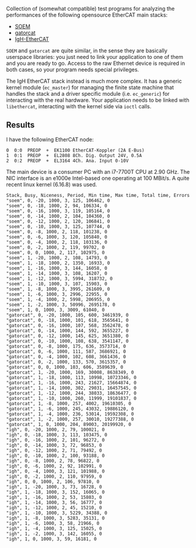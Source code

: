 Collection of (somewhat compatible) test programs for analyzing the
performances of the following opensource EtherCAT main stacks:

- [SOEM](https://github.com/OpenEtherCATSociety/SOEM)
- [gatorcat](https://github.com/jeffective/gatorcat)
- [IgH-EtherCAT](https://etherlab.org/en/ethercat/)

`SOEM` and `gatorcat` are quite similar, in the sense they are basically
userspace libraries: you just need to link your application to one of
them and you are ready to go. Access to the raw Ethernet device is
required in both cases, so your program needs special privileges.

The IgH EtherCAT stack instead is much more complex. It has a generic
kernel module (`ec_master`) for managing the finite state machine that
handles the stack and a driver specific module (i.e. `ec_generic`) for
interacting with the real hardware. Your application needs to be linked
with `libethercat`, interacting with the kernel side via `ioctl` calls.

## Results

I have the following EtherCAT node:

```
0  0:0  PREOP  +  EK1100 EtherCAT-Koppler (2A E-Bus)
1  0:1  PREOP  +  EL2808 8Ch. Dig. Output 24V, 0.5A
2  0:2  PREOP  +  EL3164 4Ch. Ana. Input 0-10V
```

The main device is a consumer PC with an i7-7700T CPU at 2.90 GHz.
The NIC interface is an e1000e Intel-based one operating at 100 MBit/s.
A quite recent linux kernel (6.16.8) was used.

```csv
Stack, Busy, Niceness, Period, Min time, Max time, Total time, Errors
"soem", 0, -20, 1000, 3, 125, 106462, 0
"soem", 0, -18, 1000, 2, 94, 106334, 0
"soem", 0, -16, 1000, 3, 119, 105164, 0
"soem", 0, -14, 1000, 2, 104, 104360, 0
"soem", 0, -12, 1000, 2, 120, 106841, 0
"soem", 0, -10, 1000, 3, 125, 107744, 0
"soem", 0, -8, 1000, 2, 118, 101238, 0
"soem", 0, -6, 1000, 3, 120, 105840, 0
"soem", 0, -4, 1000, 2, 118, 103136, 0
"soem", 0, -2, 1000, 2, 119, 99702, 0
"soem", 0, 0, 1000, 2, 117, 102975, 0
"soem", 1, -20, 1000, 2, 108, 14793, 0
"soem", 1, -18, 1000, 2, 1350, 16933, 0
"soem", 1, -16, 1000, 3, 144, 16058, 0
"soem", 1, -14, 1000, 3, 108, 16207, 0
"soem", 1, -12, 1000, 3, 5994, 318732, 0
"soem", 1, -10, 1000, 3, 107, 15903, 0
"soem", 1, -8, 1000, 3, 3995, 261609, 0
"soem", 1, -6, 1000, 3, 2996, 22955, 0
"soem", 1, -4, 1000, 2, 5998, 206955, 0
"soem", 1, -2, 1000, 3, 50996, 2695178, 0
"soem", 1, 0, 1000, 3, 3009, 61040, 0
"gatorcat", 0, -20, 1000, 105, 600, 3461939, 0
"gatorcat", 0, -18, 1000, 101, 618, 3565641, 0
"gatorcat", 0, -16, 1000, 107, 568, 3562478, 0
"gatorcat", 0, -14, 1000, 144, 592, 3655227, 0
"gatorcat", 0, -12, 1000, 145, 625, 3651380, 0
"gatorcat", 0, -10, 1000, 108, 638, 3541147, 0
"gatorcat", 0, -8, 1000, 175, 636, 3573714, 0
"gatorcat", 0, -6, 1000, 111, 587, 3686921, 0
"gatorcat", 0, -4, 1000, 102, 608, 3661436, 0
"gatorcat", 0, -2, 1000, 133, 570, 3615357, 0
"gatorcat", 0, 0, 1000, 103, 606, 3589639, 0
"gatorcat", 1, -20, 1000, 169, 30008, 8638349, 0
"gatorcat", 1, -18, 1000, 113, 10998, 10723346, 0
"gatorcat", 1, -16, 1000, 243, 21627, 15664874, 0
"gatorcat", 1, -14, 1000, 302, 29031, 16457545, 0
"gatorcat", 1, -12, 1000, 244, 38033, 18636477, 0
"gatorcat", 1, -10, 1000, 260, 11999, 19101837, 0
"gatorcat", 1, -8, 1000, 257, 4002, 19610305, 0
"gatorcat", 1, -6, 1000, 245, 43032, 19886120, 0
"gatorcat", 1, -4, 1000, 236, 53014, 19592308, 0
"gatorcat", 1, -2, 1000, 257, 30010, 19277388, 0
"gatorcat", 1, 0, 1000, 204, 89003, 20199920, 0
"igh", 0, -20, 1000, 2, 79, 100021, 0
"igh", 0, -18, 1000, 3, 113, 103475, 0
"igh", 0, -16, 1000, 2, 101, 96272, 0
"igh", 0, -14, 1000, 3, 72, 96853, 0
"igh", 0, -12, 1000, 2, 71, 79492, 0
"igh", 0, -10, 1000, 2, 100, 93188, 0
"igh", 0, -8, 1000, 2, 78, 96822, 0
"igh", 0, -6, 1000, 2, 92, 102991, 0
"igh", 0, -4, 1000, 3, 121, 101988, 0
"igh", 0, -2, 1000, 2, 110, 97959, 0
"igh", 0, 0, 1000, 2, 106, 97810, 0
"igh", 1, -20, 1000, 3, 73, 16728, 0
"igh", 1, -18, 1000, 3, 152, 16065, 0
"igh", 1, -16, 1000, 2, 53, 15803, 0
"igh", 1, -14, 1000, 3, 56, 16777, 0
"igh", 1, -12, 1000, 2, 45, 15210, 0
"igh", 1, -10, 1000, 3, 5229, 34388, 0
"igh", 1, -8, 1000, 3, 5283, 35131, 0
"igh", 1, -6, 1000, 3, 58, 21966, 0
"igh", 1, -4, 1000, 3, 125, 15025, 0
"igh", 1, -2, 1000, 3, 142, 16055, 0
"igh", 1, 0, 1000, 3, 59, 16181, 0
```

